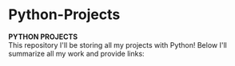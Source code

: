 # Python-Projects
 
<b>PYTHON PROJECTS</b>
<br>
This repository I'll be storing all my projects with Python!
Below I'll summarize all my work and provide links:
  <br>
    <br>
